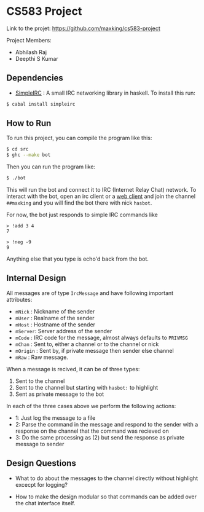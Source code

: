 CS583 Project
=============

Link to the projet: https://github.com/maxking/cs583-project

Project Members:
- Abhilash Raj
- Deepthi S Kumar

Dependencies
------------

- [SimpleIRC][1] : A small IRC networking library in haskell. To install this run:
```bash
$ cabal install simpleirc
```

How to Run
----------

To run this project, you can compile the program like this:

```bash
$ cd src
$ ghc --make bot
```

Then you can run the program like:

```bash
$ ./bot
```

This will run the bot and connect it to IRC (Internet Relay Chat) network. To
interact with the bot, open an irc client or a [web client][2] and join the
channel `##maxking` and you will find the bot there with nick `hasbot`.

For now, the bot just responds to simple IRC commands like
```
> !add 3 4
7

> !neg -9
9
```

Anything else that you type is echo'd back from the bot.


Internal Design
---------------

All messages are of type `IrcMessage` and have following important attributes:

- `mNick` : Nickname of the sender
- `mUser` : Realname of the sender
- `mHost` : Hostname of the sender
- `mServer`: Server address of the sender
- `mCode` : IRC code for the message, almost always defaults to `PRIVMSG`
- `mChan` : Sent to, either a channel or to the channel or nick
- `mOrigin` : Sent by, if private message then sender else channel
- `mRaw` : Raw message.

When a message is recived, it can be of three types:

1. Sent to the channel
2. Sent to the channel but starting with `hasbot:` to highlight
3. Sent as private message to the bot

In each of the three cases above we perform the following actions:

- 1: Just log the message to a file
- 2: Parse the command in the message and respond to the sender with a response
    on the channel that the command was recieved on
- 3: Do the same processing as (2) but send the response as private message to
  sender

Design Questions
----------------

- What to do about the messages to the channel directly without highlight
  excecpt for logging?

- How to make the design modular so that commands can be added over the chat
  interface itself.

[1]: https://hackage.haskell.org/package/simpleirc-0.3.1/docs/
[2]: https://webchat.freenode.net/
